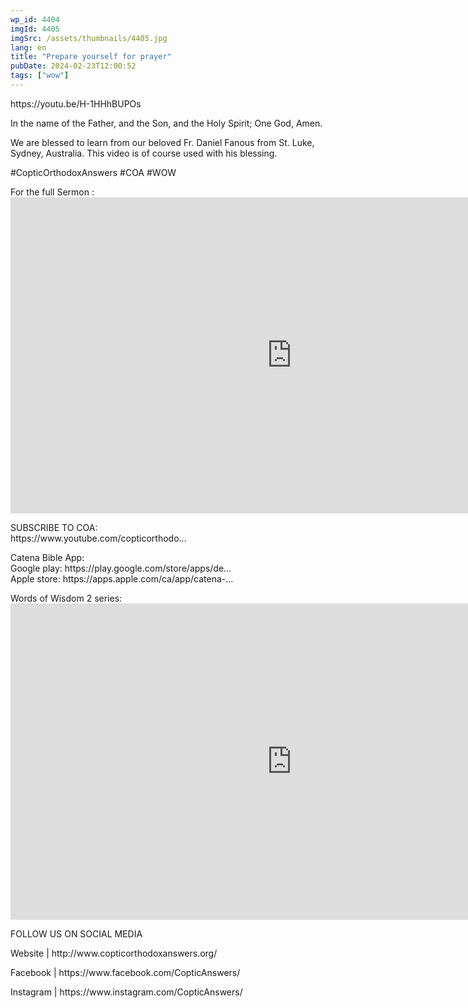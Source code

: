 ```yaml
---
wp_id: 4404
imgId: 4405
imgSrc: /assets/thumbnails/4405.jpg
lang: en
title: "Prepare yourself for prayer"
pubDate: 2024-02-23T12:00:52
tags: ["wow"]
---
```


<!-- page: 6 -->

<p>https://youtu.be/H-1HHhBUPOs</p>
<p>In the name of the Father, and the Son, and the Holy Spirit; One God, Amen.</p>
<p>We are blessed to learn from our beloved Fr. Daniel Fanous from St. Luke, Sydney, Australia. This video is of course used with his blessing.</p>
<p>#CopticOrthodoxAnswers​ #COA​ #WOW​</p>
<p>For the full Sermon :<br />
<iframe loading="lazy" title="COA Live Lecture and Q&amp;A (04-26-2020) Fr Daniel Fanous -- &quot;Prayer, Communion, and Intimacy&quot;" width="900" height="506" src="https://www.youtube.com/embed/lAArhVOaAPk?feature=oembed" frameborder="0" allow="accelerometer; autoplay; clipboard-write; encrypted-media; gyroscope; picture-in-picture; web-share" allowfullscreen></iframe></p>
<p>SUBSCRIBE TO COA:<br />
https://www.youtube.com/copticorthodo​&#8230;</p>
<p>Catena Bible App:<br />
Google play: https://play.google.com/store/apps/de&#8230;​<br />
Apple store: https://apps.apple.com/ca/app/catena-​​&#8230;</p>
<p>Words of Wisdom 2 series:<br />
<iframe loading="lazy" title="Be my instructor, O Lord Meditation on Tuesday of Holy Pascha." width="900" height="506" src="https://www.youtube.com/embed/YrcJkpmGbec?list=PLA20bNyz8F1DWwPAaKKwnEtNmB4URhPL4" frameborder="0" allow="accelerometer; autoplay; clipboard-write; encrypted-media; gyroscope; picture-in-picture; web-share" allowfullscreen></iframe></p>
<p>FOLLOW US ON SOCIAL MEDIA</p>
<p>Website | http://www.copticorthodoxanswers.org/​</p>
<p>Facebook | https://www.facebook.com/CopticAnswers/​</p>
<p>Instagram | https://www.instagram.com/CopticAnswers/</p>
